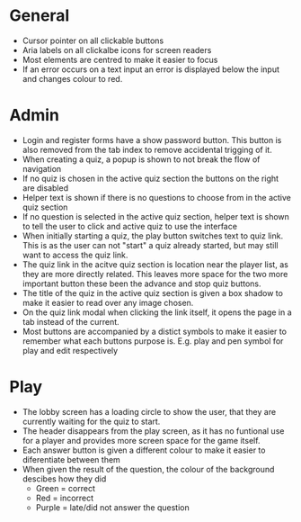 # General

- Cursor pointer on all clickable buttons
- Aria labels on all clickalbe icons for screen readers
- Most elements are centred to make it easier to focus
- If an error occurs on a text input an error is displayed below the input and changes colour to red.

# Admin

- Login and register forms have a show password button. This button is also removed from the tab index to remove accidental trigging of it.
- When creating a quiz, a popup is shown to not break the flow of navigation
- If no quiz is chosen in the active quiz section the buttons on the right are disabled
- Helper text is shown if there is no questions to choose from in the active quiz section
- If no question is selected in the active quiz section, helper text is shown to tell the user to click and active quiz to use the interface
- When initially starting a quiz, the play button switches text to quiz link. This is as the user can not "start" a quiz already started, but may still want to access the quiz link.
- The quiz link in the acitve quiz section is location near the player list, as they are more directly related. This leaves more space for the two more important button these been the advance and stop quiz buttons.
- The title of the quiz in the active quiz section is given a box shadow to make it easier to read over any image chosen.
- On the quiz link modal when clicking the link itself, it opens the page in a tab instead of the current.
- Most buttons are accompanied by a distict symbols to make it easier to remember what each buttons purpose is. E.g. play and pen symbol for play and edit respectively

# Play

- The lobby screen has a loading circle to show the user, that they are currently waiting for the quiz to start.
- The header disappears from the play screen, as it has no funtional use for a player and provides more screen space for the game itself.
- Each answer button is given a different colour to make it easier to diferentiate between them
- When given the result of the question, the colour of the background descibes how they did
  - Green = correct
  - Red = incorrect
  - Purple = late/did not answer the question

